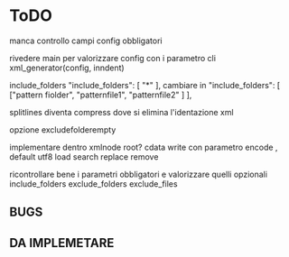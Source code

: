 # ToDO

manca controllo campi config obbligatori

rivedere main per valorizzare config con i parametro cli
xml_generator(config, inndent)


include_folders
    "include_folders": [
        "*"
    ],
    cambiare in
    "include_folders": [
        ["pattern fiolder", "patternfile1", "patternfile2" ]
    ], 

splitlines diventa compress dove si elimina l'identazione xml

opzione excludefolderempty

implementare dentro xmlnode
    root?
    cdata
    write con parametro encode , default utf8
    load
    search
    replace
    remove


ricontrollare bene i parametri obbligatori
 e valorizzare quelli opzionali
    include_folders
    exclude_folders
    exclude_files

## BUGS

## DA IMPLEMETARE
